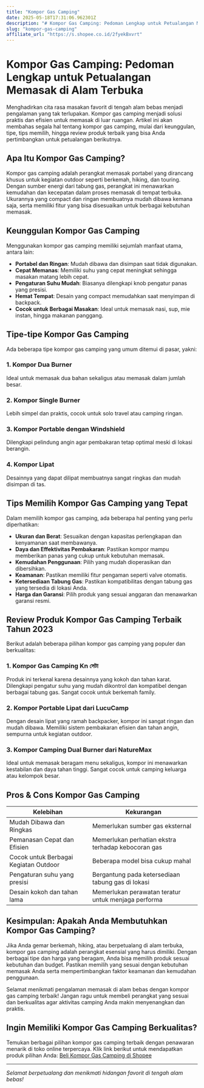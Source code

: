 ```yaml
---
title: "Kompor Gas Camping"
date: 2025-05-18T17:31:06.962301Z
description: "# Kompor Gas Camping: Pedoman Lengkap untuk Petualangan Memasak di Alam Terbuka..."
slug: "kompor-gas-camping"
affiliate_url: "https://s.shopee.co.id/2fyekBxvrt"
---
```

# Kompor Gas Camping: Pedoman Lengkap untuk Petualangan Memasak di Alam Terbuka

Menghadirkan cita rasa masakan favorit di tengah alam bebas menjadi pengalaman yang tak terlupakan. Kompor gas camping menjadi solusi praktis dan efisien untuk memasak di luar ruangan. Artikel ini akan membahas segala hal tentang kompor gas camping, mulai dari keunggulan, tipe, tips memilih, hingga review produk terbaik yang bisa Anda pertimbangkan untuk petualangan berikutnya.

## Apa Itu Kompor Gas Camping?

Kompor gas camping adalah perangkat memasak portabel yang dirancang khusus untuk kegiatan outdoor seperti berkemah, hiking, dan touring. Dengan sumber energi dari tabung gas, perangkat ini menawarkan kemudahan dan kecepatan dalam proses memasak di tempat terbuka. Ukurannya yang compact dan ringan membuatnya mudah dibawa kemana saja, serta memiliki fitur yang bisa disesuaikan untuk berbagai kebutuhan memasak.

## Keunggulan Kompor Gas Camping

Menggunakan kompor gas camping memiliki sejumlah manfaat utama, antara lain:

- **Portabel dan Ringan**: Mudah dibawa dan disimpan saat tidak digunakan.
- **Cepat Memanas**: Memiliki suhu yang cepat meningkat sehingga masakan matang lebih cepat.
- **Pengaturan Suhu Mudah**: Biasanya dilengkapi knob pengatur panas yang presisi.
- **Hemat Tempat**: Desain yang compact memudahkan saat menyimpan di backpack.
- **Cocok untuk Berbagai Masakan**: Ideal untuk memasak nasi, sup, mie instan, hingga makanan panggang.

## Tipe-tipe Kompor Gas Camping

Ada beberapa tipe kompor gas camping yang umum ditemui di pasar, yakni:

### 1. Kompor Dua Burner

Ideal untuk memasak dua bahan sekaligus atau memasak dalam jumlah besar.

### 2. Kompor Single Burner

Lebih simpel dan praktis, cocok untuk solo travel atau camping ringan.

### 3. Kompor Portable dengan Windshield

Dilengkapi pelindung angin agar pembakaran tetap optimal meski di lokasi berangin.

### 4. Kompor Lipat

Desainnya yang dapat dilipat membuatnya sangat ringkas dan mudah disimpan di tas.

## Tips Memilih Kompor Gas Camping yang Tepat

Dalam memilih kompor gas camping, ada beberapa hal penting yang perlu diperhatikan:

- **Ukuran dan Berat**: Sesuaikan dengan kapasitas perlengkapan dan kenyamanan saat membawanya.
- **Daya dan Effektivitas Pembakaran**: Pastikan kompor mampu memberikan panas yang cukup untuk kebutuhan memasak.
- **Kemudahan Penggunaan**: Pilih yang mudah dioperasikan dan dibersihkan.
- **Keamanan**: Pastikan memiliki fitur pengaman seperti valve otomatis.
- **Ketersediaan Tabung Gas**: Pastikan kompatibilitas dengan tabung gas yang tersedia di lokasi Anda.
- **Harga dan Garansi**: Pilih produk yang sesuai anggaran dan menawarkan garansi resmi.

## Review Produk Kompor Gas Camping Terbaik Tahun 2023

Berikut adalah beberapa pilihan kompor gas camping yang populer dan berkualitas:

### 1. Kompor Gas Camping Kn সেটা

Produk ini terkenal karena desainnya yang kokoh dan tahan karat. Dilengkapi pengatur suhu yang mudah dikontrol dan kompatibel dengan berbagai tabung gas. Sangat cocok untuk berkemah family.

### 2. Kompor Portable Lipat dari LucuCamp

Dengan desain lipat yang ramah backpacker, kompor ini sangat ringan dan mudah dibawa. Memiliki sistem pembakaran efisien dan tahan angin, sempurna untuk kegiatan outdoor.

### 3. Kompor Camping Dual Burner dari NatureMax

Ideal untuk memasak beragam menu sekaligus, kompor ini menawarkan kestabilan dan daya tahan tinggi. Sangat cocok untuk camping keluarga atau kelompok besar.

## Pros & Cons Kompor Gas Camping

| Kelebihan | Kekurangan |
| --- | --- |
| Mudah Dibawa dan Ringkas | Memerlukan sumber gas eksternal |
| Pemanasan Cepat dan Efisien | Memerlukan perhatian ekstra terhadap kebocoran gas |
| Cocok untuk Berbagai Kegiatan Outdoor | Beberapa model bisa cukup mahal |
| Pengaturan suhu yang presisi | Bergantung pada ketersediaan tabung gas di lokasi |
| Desain kokoh dan tahan lama | Memerlukan perawatan teratur untuk menjaga performa |

## Kesimpulan: Apakah Anda Membutuhkan Kompor Gas Camping?

Jika Anda gemar berkemah, hiking, atau berpetualang di alam terbuka, kompor gas camping adalah perangkat esensial yang harus dimiliki. Dengan berbagai tipe dan harga yang beragam, Anda bisa memilih produk sesuai kebutuhan dan budget. Pastikan memilih yang sesuai dengan kebutuhan memasak Anda serta mempertimbangkan faktor keamanan dan kemudahan penggunaan.

Selamat menikmati pengalaman memasak di alam bebas dengan kompor gas camping terbaik! Jangan ragu untuk membeli perangkat yang sesuai dan berkualitas agar aktivitas camping Anda makin menyenangkan dan praktis.

## Ingin Memiliki Kompor Gas Camping Berkualitas?

Temukan berbagai pilihan kompor gas camping terbaik dengan penawaran menarik di toko online terpercaya. Klik link berikut untuk mendapatkan produk pilihan Anda: [Beli Kompor Gas Camping di Shopee](https://s.shopee.co.id/2fyekBxvrt)

---

*Selamat berpetualang dan menikmati hidangan favorit di tengah alam bebas!*
